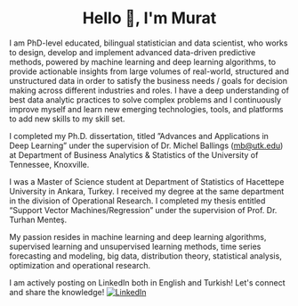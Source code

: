 <h1 align="center">Hello 👋, I'm Murat</h1>

I am PhD-level educated, bilingual statistician and data scientist, who works to design, develop and implement advanced data-driven predictive methods, powered by machine learning and deep learning algorithms, to provide actionable insights from large volumes of real-world, structured and unstructured data in order to satisfy the business needs / goals for decision making across different industries and roles. I have a deep understanding of best data analytic practices to solve complex problems and I continuously improve myself and learn new emerging technologies, tools, and platforms to add new skills to my skill set.

I completed my Ph.D. dissertation, titled ”Advances and Applications in Deep Learning” under the supervision of Dr. Michel Ballings (mb@utk.edu) at Department of Business Analytics & Statistics of the University of Tennessee, Knoxville.

I was a Master of Science student at Department of Statistics of Hacettepe University in Ankara, Turkey. I received my degree at the same department in the division of Operational Research. I completed my thesis entitled “Support Vector Machines/Regression” under the supervision of Prof. Dr. Turhan Menteş.

My passion resides in machine learning and deep learning algorithms, supervised learning and unsupervised learning methods, time series forecasting and modeling, big data, distribution theory, statistical analysis, optimization and operational research.

I am actively posting on LinkedIn both in English and Turkish! Let's connect and share the knowledge!
<a href="[https://www.linkedin.com/in/merve-noyan-28b1a113a/](https://www.linkedin.com/in/mmuratarat/)" target="_blank"><img alt="LinkedIn" src="https://img.shields.io/badge/linkedin-%230077B5.svg?&style=for-the-badge&logo=linkedin&logoColor=white" /></a>
